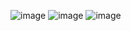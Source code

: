 ![image](https://github.com/user-attachments/assets/c67d38b3-545d-4b41-8fc6-44e0271ca5aa)
![image](https://github.com/user-attachments/assets/d0879250-eaff-4adb-8726-1b958c76d53d)
![image](https://github.com/user-attachments/assets/1084617c-ffe0-401d-82c1-49bce28b1578)

